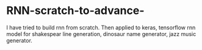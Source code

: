 # RNN-scratch-to-advance-
I have tried to build rnn from scratch. Then applied to keras, tensorflow rnn model for shakespear line generation, dinosaur name generator, jazz music generator.
